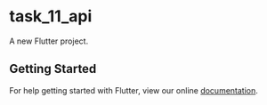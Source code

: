 # task_11_api

A new Flutter project.

## Getting Started

For help getting started with Flutter, view our online
[documentation](https://flutter.io/).
